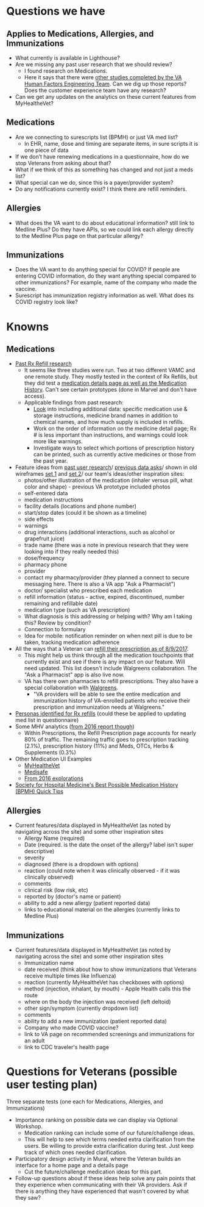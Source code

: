 # Questions we have

## Applies to Medications, Allergies, and Immunizations
- What currently is available in Lighthouse?
- Are we missing any past user research that we should review?
  - I found research on Medications.
  - Here it says that there were [other studies completed by the VA Human Factors Engineering Team](https://github.com/department-of-veterans-affairs/va.gov-team/blob/master/products/health-care/prescription-refills/vets-prescriptions/research/design-and-research-approach.md). Can we dig up those reports? Does the customer experience team have any research?
- Can we get any updates on the analytics on these current features from MyHealtheVet?

## Medications
- Are we connecting to surescripts list (BPMH) or just VA med list?
  - In EHR, name, dose and timing are separate items, in sure scripts it is one piece of data
- If we don’t have renewing medications in a questionnaire, how do we stop Veterans from asking about that?
- What if we think of this as something has changed and not just a meds list?
- What special can we do, since this is a payer/provider system?
- Do any notifications currently exist? I think there are refill reminders.

## Allergies
- What does the VA want to do about educational information? still link to Medline Plus? Do they have APIs, so we could link each allergy directly to the Medline Plus page on that particular allergy?

## Immunizations
- Does the VA want to do anything special for COVID? If people are entering COVID information, do they want anything special compared to other immunizations? For example, name of the company who made the vaccine.
- Surescript has immunization registry information as well. What does its COVID registry look like? 

# Knowns
## Medications
- [Past Rx Refill research](https://github.com/department-of-veterans-affairs/va.gov-team/tree/master/products/health-care/prescription-refills)
  - It seems like three studies were run. Two at two different VAMC and one remote study. They mostly tested in the context of Rx Refills, but they did test a [medication details page as well as the Medication History](https://github.com/department-of-veterans-affairs/va.gov-team/blob/master/products/health-care/prescription-refills/vets-prescriptions/research/vets.gov-prototype/v2/script.md). Can't see certain prototypes (done in Marvel and don't have access).
  - Applicable findings from past research:
    - [Look](https://github.com/department-of-veterans-affairs/va.gov-team/blob/master/products/health-care/prescription-refills/vets-prescriptions/research/vets.gov-prototype/rx-7.8.16-findingssummary.md) into including additional data: specific medication use & storage instructions, medicine brand names in addition to chemical names, and how much supply is included in refills.
    - Work on the order of information on the medicine detail page; Rx # is less important than instructions, and warnings could look more like warnings.
    - Investigate ways to select which portions of prescription history can be printed, such as currently active medicines or those from the past year.
- Feature ideas from [past user research](https://github.com/department-of-veterans-affairs/va.gov-team/blob/master/products/health-care/prescription-refills/mhv-api/2016-06-03-technical-validation.md)/ [previous data asks](https://github.com/department-of-veterans-affairs/va.gov-team/blob/master/products/health-care/prescription-refills/mhv-api/missing-data-that-we-need.md)/ shown in old wireframes [set 1](https://github.com/department-of-veterans-affairs/va.gov-team/blob/master/products/health-care/prescription-refills/mhv-api/doc-images/detail.png) and [set 2](https://github.com/department-of-veterans-affairs/va.gov-team/blob/master/products/health-care/prescription-refills/vets-prescriptions/research/mhv-prototype/redesign-prototype-pharmacy-1.pdf)/ our team's ideas/other inspiration sites:
  - photos/other illustration of the medication (inhaler versus pill, what color and shape) - previous VA prototype included photos
  - self-entered data
  - medication instructions
  - facility details (locations and phone number)
  - start/stop dates (could it be shown as a timeline)
  - side effects
  - warnings
  - drug interactions (additional interactions, such as alcohol or grapefruit juice)
  - trade name (there was a note in previous research that they were looking into if they really needed this)
  - dose/frequency
  - pharmacy phone
  - provider
  - contact my pharmacy/provider (they planned a connect to secure messaging here. There is also a VA app "Ask a Pharmacist")
  - doctor/ specialist who prescribed each medication
  - refill information (status - active, expired, discontinued, number remaining and refillable date)
  - medication type (such as VA prescription)
  - What diagnosis is this addressing or helping with? Why am I taking this? Review by condition?
  - Connection to formulary
  - Idea for mobile: notification reminder on when next pill is due to be taken, tracking medication adherence
- All the ways that a Veteran can [refill their prescription as of 8/9/2017](https://github.com/department-of-veterans-affairs/va.gov-team/blob/master/products/health-care/prescription-refills/vets-prescriptions/research/ways-to-refill-rx-at-va.md). 
  - This might help us think through all the medication touchpoints that currently exist and see if there is any impact on our feature. Will need updated. This list doesn't include Walgreens collaboration. The "Ask a Pharmacist" app is also live now.
  - VA has there own pharmacies to refill prescriptions. They also have a special collaboration with [Walgreens](https://www.va.gov/opa/pressrel/pressrelease.cfm?id=5095).
    -  "VA providers will be able to see the entire medication and immunization history of VA-enrolled patients who receive their prescription and immunization needs at Walgreens."
- [Personas identified for Rx refills](https://github.com/department-of-veterans-affairs/va.gov-team/blob/master/products/health-care/prescription-refills/vets-prescriptions/research/high-level-userflow.md) (could these be applied to updating med list in questionnaire)
- Some MHV analytics ([from 2016 report though](https://github.com/department-of-veterans-affairs/va.gov-team/blob/master/products/health-care/prescription-refills/vets-prescriptions/research/rx-refills-discovery-final-deck.pptx))
  - Within Prescriptions, the Refill Prescription page accounts for nearly 80% of traffic. The remaining traffic goes to prescription tracking (2.1%), prescription history (11%) and Meds, OTCs, Herbs & Supplements (0.3%)
- Other Medication UI Examples
  - [MyHealtheVet](https://github.com/department-of-veterans-affairs/va.gov-team/blob/master/products/health-care/questionnaire/discovery/health-record/myhealthevet/Medications.png)
  - [Medisafe](https://www.medisafeapp.com/)
  - [From 2016 explorations](https://github.com/department-of-veterans-affairs/va.gov-team/blob/master/products/health-care/prescription-refills/vets-prescriptions/research/inspiration.md)
- [Society for Hospital Medicine's Best Possible Medication History (BPMH) Quick Tips](https://github.com/department-of-veterans-affairs/va.gov-team/blob/master/products/health-care/questionnaire/discovery/health-record/references/MARQUIS%20BPMH%20Tri%20Fold%20Pocket%20Guide_0_0.pdf)

## Allergies
- Current features/data displayed in MyHealtheVet (as noted by navigating across the site) and some other inspiration sites
  - Allergy Name (required)
  - Date (required. is the date the onset of the allergy? label isn't super descriptive)
  - severity
  - diagnosed (there is a dropdown with options)
  - reaction (could note when it was clinically observed - if it was clinically observed)
  - comments
  - clinical risk (low risk, etc)
  - reported by (doctor's name or patient)
  - ability to add a new allergy (patient reported data)
  - links to educational material on the allergies (currently links to Medline Plus)

## Immunizations
- Current features/data displayed in MyHealtheVet (as noted by navigating across the site) and some other inspiration sites
  - Immunization name
  - date received (think about how to show immunizations that Veterans receive multiple times like Influenza)
  - reaction (currently MyHealtheVet has checkboxes with options)
  - method (injection, inhalant, by mouth) - Apple Health calls this the route
  - where on the body the injection was received (left deltoid)
  - other sign/symptom (currently dropdown list)
  - comments
  - ability to add a new immunization (patient reported data)
  - Company who made COVID vaccine?
  - link to VA page on recommended screenings and immunizations for an adult
  - link to CDC traveler's health page


# Questions for Veterans (possible user testing plan)
Three separate tests (one each for Medications, Allergies, and Immunizations)
- Importance ranking on possible data we can display via Optional Workshop.
  - Medication ranking can include some of our future/challenge ideas.
  - This will help to see which terms needed extra clarification from the users. Be willing to provide extra clarification during test. Just keep track of which ones needed clarification.
- Participatory design activity in Mural, where the Veteran builds an interface for a home page and a details page
  - Cut the future/challenge medication ideas for this part.
- Follow-up questions about if these ideas help solve any pain points that they experience when communicating with their VA providers. Ask if there is anything they have experienced that wasn't covered by what they saw?
